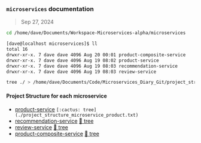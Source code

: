 ### `microservices` documentation
> Sep 27, 2024

```sh
cd /home/dave/Documents/Workspace-Microservices-alpha/microservices
```
```sh
[dave@localhost microservices]$ ll
total 16
drwxr-xr-x. 7 dave dave 4096 Aug 20 00:01 product-composite-service
drwxr-xr-x. 7 dave dave 4096 Aug 19 08:02 product-service
drwxr-xr-x. 7 dave dave 4096 Aug 19 08:03 recommendation-service
drwxr-xr-x. 7 dave dave 4096 Aug 19 08:03 review-service
```

```sh
tree ./ > /home/dave/Documents/Code/Microservices_Diary_Git/project_structure_microservice_<project_name>.txt
```

#### Project Structure for each microservice
* [product-service](https://github.com/david-matu/product-microservices/tree/main/microservices/product-service) `[:cactus: tree](./project_structure_microservice_product.txt)`
* [recommendation-service](https://github.com/david-matu/product-microservices/tree/main/microservices/recommendation-service) [:cactus: tree](./project_structure_microservice_recommendation.txt)
* [review-service](https://github.com/david-matu/product-microservices/tree/main/microservices/review-service) [:cactus: tree](./project_structure_microservice_review.txt)
* [product-composite-service](https://github.com/david-matu/product-microservices/tree/main/microservices/product-composite-service) [:cactus: tree](./project_structure_microservice_product_composite.txt)


